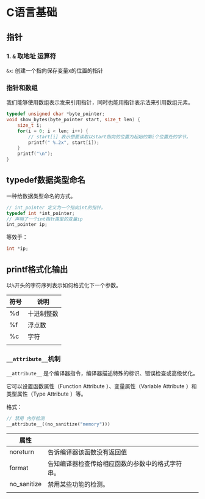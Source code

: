 # C语言基础


## 指针

### 1. ``&`` 取地址 运算符

``&x``: 创建一个指向保存变量x的位置的指针

### 

### 指针和数组

我们能够使用数组表示发来引用指针，同时也能用指针表示法来引用数组元素。
```c
typedef unsigned char *byte_pointer;
void show_bytes(byte_pointer start, size_t len) {
    size_t i;
    for(i = 0; i < len; i++) {
        // start[i] 表示想要读取以start指向的位置为起始的第i个位置处的字节。
        printf(" %.2x", start[i]);
    }
    printf("\n");
}
```


## typedef数据类型命名

一种给数据类型命名的方式。

```c
// int_pointer 定义为一个指向int的指针。
typedef int *int_pointer;
// 声明了一个int指针类型的变量ip
int_pointer ip;
```
等效于：
```c
int *ip;
```

## printf格式化输出
以``%``开头的字符序列表示如何格式化下一个参数。

|符号|说明|
|--|--|
|%d|十进制整数|
|%f|浮点数|
|%c|字符|
|||



### `__attribute__`机制

`__attribute__` 是个编译器指令，编译器描述特殊的标识、错误检查或高级优化。

它可以设置函数属性（Function Attribute ）、变量属性（Variable Attribute ）和类型属性（Type Attribute ）等。

格式：

```cpp
// 禁用 内存检测
__attribute__((no_sanitize("memory")))
```

| 属性        |                                                  |      |
| ----------- | ------------------------------------------------ | ---- |
| noreturn    | 告诉编译器该函数没有返回值                       |      |
| format      | 告知编译器检查传给相应函数的参数中的格式字符串。 |      |
| no_sanitize | 禁用某些功能的检测。                             |      |
|             |                                                  |      |

